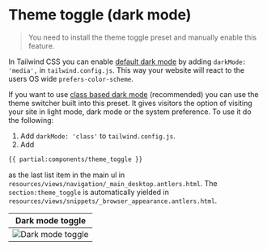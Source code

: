 # Theme toggle (dark mode)

> You need to install the theme toggle preset and manually enable this feature.

In Tailwind CSS you can enable [default dark mode](https://tailwindcss.com/docs/dark-mode) by adding `darkMode: 'media',` in `tailwind.config.js`. This way your website will react to the users OS wide `prefers-color-scheme`.

If you want to use [class based dark mode](https://tailwindcss.com/docs/dark-mode#toggling-dark-mode-manually) (recommended) you can use the theme switcher built into this preset. It gives visitors the option of visiting your site in light mode, dark mode or the system preference. To use it do the following:

1. Add `darkMode: 'class'` to `tailwind.config.js`.
2. Add

```html
{{ partial:components/theme_toggle }}
```
as the last list item in the main ul in `resources/views/navigation/_main_desktop.antlers.html`. The `section:theme_toggle` is automatically yielded in `resources/views/snippets/_browser_appearance.antlers.html`.

| Dark mode toggle  |
|---|
| ![Dark mode toggle](/visuals/screenshots/dark-mode.png) |
